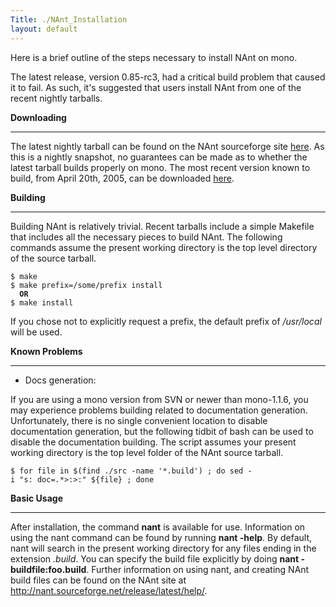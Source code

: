 ```yaml
---
Title: ./NAnt_Installation
layout: default
---
```


Here is a brief outline of the steps necessary to install NAnt on mono.

The latest release, version 0.85-rc3, had a critical build problem that
caused it to fail. As such, it's suggested that users install NAnt from
one of the recent nightly tarballs.

**Downloading**

* * * * *

The latest nightly tarball can be found on the NAnt sourceforge site
[here](http://nant.sourceforge.net/nightly/latest/nant-src.tar.gz). As
this is a nightly snapshot, no guarantees can be made as to whether the
latest tarball builds properly on mono. The most recent version known to
build, from April 20th, 2005, can be downloaded
[here](http://nant.sourceforge.net/nightly/2005-04-20-0.85/nant-src.tar.gz).

**Building**

* * * * *

Building NAnt is relatively trivial. Recent tarballs include a simple
Makefile that includes all the necessary pieces to build NAnt. The
following commands assume the present working directory is the top level
directory of the source tarball.

`$ make`\
`$ make prefix=/some/prefix install`\
`  `**`OR`**\
`$ make install`

If you chose not to explicitly request a prefix, the default prefix of
*/usr/local* will be used.

**Known Problems**

* * * * *

-   Docs generation:

If you are using a mono version from SVN or newer than mono-1.1.6, you
may experience problems building related to documentation generation.
Unfortunately, there is no single convenient location to disable
documentation generation, but the following tidbit of bash can be used
to disable the documentation building. The script assumes your present
working directory is the top level folder of the NAnt source tarball.

`$ for file in $(find ./src -name '*.build') ; do sed -i "s: doc=.*>:>:" ${file} ; done`

**Basic Usage**

* * * * *

After installation, the command **nant** is available for use.
Information on using the nant command can be found by running **nant
-help**. By default, nant will search in the present working directory
for any files ending in the extension *.build*. You can specify the
build file explicitly by doing **nant -buildfile:foo.build**. Further
information on using nant, and creating NAnt build files can be found on
the NAnt site at
[<http://nant.sourceforge.net/release/latest/help/>](http://nant.sourceforge.net/release/latest/help/).
